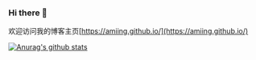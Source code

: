 ### Hi there 👋
欢迎访问我的博客主页[https://amiing.github.io/](https://amiing.github.io/)

[![Anurag's github stats](https://github-readme-stats.vercel.app/api?username=aMiing)](https://github.com/anuraghazra/github-readme-stats)
<!--
**aMiing/aMiing** is a ✨ _special_ ✨ repository because its `README.md` (this file) appears on your GitHub profile.

Here are some ideas to get you started:

- 🔭 I’m currently working on ...
- 🌱 I’m currently learning ...
- 👯 I’m looking to collaborate on ...
- 🤔 I’m looking for help with ...
- 💬 Ask me about ...
- 📫 How to reach me: ...
- 😄 Pronouns: ...
- ⚡ Fun fact: ...
-->
